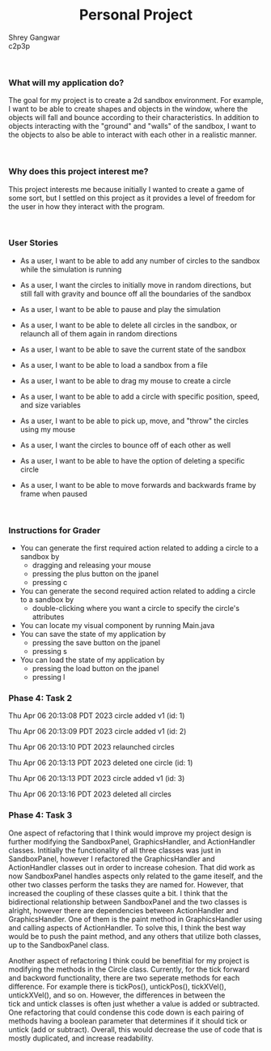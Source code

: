 [//]: # (# My Personal Project)

[//]: # (## A subtitle)

<h1 style="text-align: center;"> Personal Project </h1>

Shrey Gangwar  
c2p3p


<br/>

### What will my application do?
The goal for my project is to create a 2d sandbox environment.
For example, I want to be able to create shapes and objects in the window,
where the objects will fall and bounce according to their characteristics.
In addition to objects interacting with the "ground" and "walls" of the sandbox,
I want to the objects to also be able to interact with each other in a realistic
manner.

<br/>

### Why does this project interest me?
This project interests me because initially I wanted to create a game of some sort,
but I settled on this project as it provides a level of freedom for the user 
in how they interact
with the program.

<br/>

### User Stories

- As a user, I want to be able to add any number of circles to the sandbox while the simulation is running
- As a user, I want the circles to initially move in random directions, but still fall with gravity and bounce off all the boundaries of the sandbox
- As a user, I want to be able to pause and play the simulation
- As a user, I want to be able to delete all circles in the sandbox, or relaunch all of them again in random directions


- As a user, I want to be able to save the current state of the sandbox
- As a user, I want to be able to load a sandbox from a file

- As a user, I want to be able to drag my mouse to create a circle
- As a user, I want to be able to add a circle with specific position, speed, and size variables
- As a user, I want to be able to pick up, move, and "throw" the circles using my mouse
- As a user, I want the circles to bounce off of each other as well
- As a user, I want to be able to have the option of deleting a specific circle
- As a user, I want to be able to move forwards and backwards frame by frame when paused

<br/>

### Instructions for Grader

- You can generate the first required action related to adding a circle to a sandbox by
  - dragging and releasing your mouse
  - pressing the plus button on the jpanel
  - pressing c
- You can generate the second required action related to adding a circle to a sandbox by
  - double-clicking where you want a circle to specify the circle's attributes
- You can locate my visual component by running Main.java
- You can save the state of my application by
  - pressing the save button on the jpanel
  - pressing s
- You can load the state of my application by
  - pressing the load button on the jpanel
  - pressing l

### Phase 4: Task 2

Thu Apr 06 20:13:08 PDT 2023
circle added v1 (id: 1)

Thu Apr 06 20:13:09 PDT 2023
circle added v1 (id: 2)

Thu Apr 06 20:13:10 PDT 2023
relaunched circles

Thu Apr 06 20:13:13 PDT 2023
deleted one circle (id: 1)

Thu Apr 06 20:13:13 PDT 2023
circle added v1 (id: 3)

Thu Apr 06 20:13:16 PDT 2023
deleted all circles

### Phase 4: Task 3

One aspect of refactoring that I think would improve my project design is further modifying the SandboxPanel, 
GraphicsHandler, and ActionHandler classes. Intitially the functionality of all three classes was just in SandboxPanel,
however I refactored the GraphicsHandler and ActionHandler classes out in order to increase cohesion. That did 
work as now SandboxPanel handles aspects only related to the game iteself, and the other two classes perform the 
tasks they are named for. However, that increased the coupling of these classes quite a bit. I think that the bidirectional 
relationship between SandboxPanel and the two classes is alright, however there are dependencies between ActionHandler 
and GraphicsHandler. One of them is the paint method in GraphicsHandler using and calling aspects of ActionHandler. 
To solve this, I think the best way would be to push the paint method, and any others that utilize both classes, 
up to the SandboxPanel class.

Another aspect of refactoring I think could be benefitial for my project is modifying the methods in the Circle class.
Currently, for the tick forward and backword functionality, there are two seperate methods for each difference. For 
example there is tickPos(), untickPos(), tickXVel(), untickXVel(), and so on. However, the differences in between the  
tick and untick classes is often just whether a value is added or subtracted. One refactoring that could condense this 
code down is each pairing of methods having a boolean parameter that determines if it should tick or untick (add or 
subtract). Overall, this would decrease the use of code that is mostly duplicated, and increase readability.